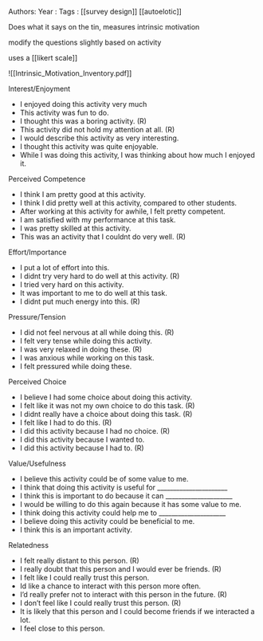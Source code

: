 Authors:
Year   :
Tags   : [[survey design]] [[autoelotic]]

Does what it says on the tin, measures intrinsic motivation

modify the questions slightly based on activity

uses a [[likert scale]]

![[Intrinsic_Motivation_Inventory.pdf]]

Interest/Enjoyment

 - I enjoyed doing this activity very much
 - This activity was fun to do.
 - I thought this was a boring activity.   (R)
 - This activity did not hold my attention at all.   (R)
 - I would describe this activity as very interesting.
 - I thought this activity was quite enjoyable.
 - While I was doing this activity‚ I was thinking about how much I enjoyed it.

Perceived Competence

 - I think I am pretty good at this activity.
 - I think I did pretty well at this activity‚ compared to other students.
 - After working at this activity for awhile‚ I felt pretty competent.
 - I am satisfied with my performance at this task.
 - I was pretty skilled at this activity.
 - This was an activity that I couldnt do very well.   (R)

Effort/Importance

 - I put a lot of effort into this.
 - I didnt try very hard to do well at this activity. (R)
 - I tried very hard on this activity.
 - It was important to me to do well at this task.
 - I didnt put much energy into this. (R)

Pressure/Tension

 - I did not feel nervous at all while doing this.   (R)
 - I felt very tense while doing this activity.
 - I was very relaxed in doing these.   (R)
 - I was anxious while working on this task.
 - I felt pressured while doing these.

Perceived Choice

 - I believe I had some choice about doing this activity.
 - I felt like it was not my own choice to do this task. (R)
 - I didnt really have a choice about doing this task.   (R)
 - I felt like I had to do this.   (R)
 - I did this activity because I had no choice.   (R)
 - I did this activity because I wanted to.
 - I did this activity because I had to.   (R)

Value/Usefulness

 - I believe this activity could be of some value to me.
 - I think that doing this activity is useful for ______________________
 - I think this is important to do because it can _____________________
 - I would be willing to do this again because it has some value to me.
 - I think doing this activity could help me to _____________________
 - I believe doing this activity could be beneficial to me.
 - I think this is an important activity.

Relatedness

 - I felt really distant to this person.   (R)
 - I really doubt that this person and I would ever be friends.   (R)
 - I felt like I could really trust this person.
 - Id like a chance to interact with this person more often.
 - I’d really prefer not to interact with this person in the future. (R)
 - I don’t feel like I could really trust this person.   (R)
 - It is likely that this person and I could become friends if we interacted a lot.
 - I feel close to this person.
